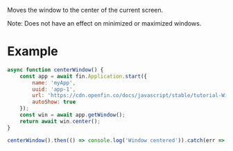 Moves the window to the center of the current screen.

Note: Does not have an effect on minimized or maximized windows.

# Example
```js
async function centerWindow() {
    const app = await fin.Application.start({
        name: 'myApp',
        uuid: 'app-1',
        url: 'https://cdn.openfin.co/docs/javascript/stable/tutorial-Window.center.html',
        autoShow: true
    });
    const win = await app.getWindow();
    return await win.center();
}

centerWindow().then(() => console.log('Window centered')).catch(err => console.log(err));
```
